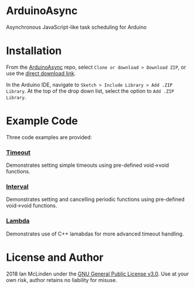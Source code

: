 # ArduinoAsync
Asynchronous JavaScript-like task scheduling for Arduino

# Installation
From the [ArduinoAsync](https://github.com/ianmclinden/ArduinoAsync) repo, select `Clone or download > Download ZIP`, or use the [direct download link](https://github.com/ianmclinden/ArduinoAsync/archive/master.zip).

In the Arduino IDE, navigate to `Sketch > Include Library > Add .ZIP Library`. At the top of the drop down list, select the option to `Add .ZIP Library`.  

# Example Code
Three code examples are provided: 

### [Timeout](https://github.com/ianmclinden/ArduinoAsync/blob/master/examples/Timeout/Timeout.ino)
Demonstrates setting simple timeouts using pre-defined void->void functions.

### [Interval](https://github.com/ianmclinden/ArduinoAsync/blob/master/examples/Interval/Interval.ino)
Demonstrates setting and cancelling periodic functions using pre-defined void->void functions.


### [Lambda](https://github.com/ianmclinden/ArduinoAsync/blob/master/examples/Lambda/Lambda.ino)
Demonstrates use of C++ lamabdas for more advanced timeout handling.


# License and Author
2018 Ian McLinden under the [GNU General Public License v3.0](/LICENSE).
Use at your own risk, author retains no liability for misuse.
